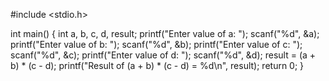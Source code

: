 #include <stdio.h>

int main() {
    int a, b, c, d, result;
    printf("Enter value of a: ");
    scanf("%d", &a);
    printf("Enter value of b: ");
    scanf("%d", &b);
    printf("Enter value of c: ");
    scanf("%d", &c);
    printf("Enter value of d: ");
    scanf("%d", &d);
    result = (a + b) * (c - d);
    printf("Result of (a + b) * (c - d) = %d\n", result);
    return 0;
}
